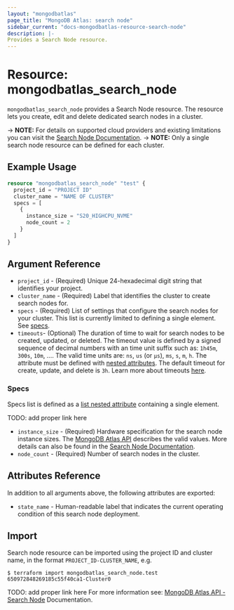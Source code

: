 ```yaml
---
layout: "mongodbatlas"
page_title: "MongoDB Atlas: search node"
sidebar_current: "docs-mongodbatlas-resource-search-node"
description: |-
Provides a Search Node resource.
---
```


# Resource: mongodbatlas_search_node

`mongodbatlas_search_node` provides a Search Node resource. The resource lets you create, edit and delete dedicated search nodes in a cluster.

-> **NOTE:** For details on supported cloud providers and existing limitations you can visit the [Search Node Documentation](https://www.mongodb.com/docs/atlas/cluster-config/multi-cloud-distribution/#search-nodes-for-workload-isolation).
-> **NOTE:** Only a single search node resource can be defined for each cluster.


## Example Usage

```terraform
resource "mongodbatlas_search_node" "test" {
  project_id = "PROJECT ID"
  cluster_name = "NAME OF CLUSTER"
  specs = [
    {
      instance_size = "S20_HIGHCPU_NVME"
      node_count = 2
    }
  ]
}
```

## Argument Reference

* `project_id` - (Required) Unique 24-hexadecimal digit string that identifies your project.
* `cluster_name` - (Required) Label that identifies the cluster to create search nodes for.
* `specs` - (Required) List of settings that configure the search nodes for your cluster. This list is currently limited to defining a single element. See [specs](#specs).
* `timeouts`- (Optional) The duration of time to wait for search nodes to be created, updated, or deleted. The timeout value is defined by a signed sequence of decimal numbers with an time unit suffix such as: `1h45m`, `300s`, `10m`, .... The valid time units are:  `ns`, `us` (or `µs`), `ms`, `s`, `m`, `h`. The attribute must be defined with [nested attributes](https://developer.hashicorp.com/terraform/plugin/framework/resources/timeouts#attribute). The default timeout for create, update, and delete is `3h`. Learn more about timeouts [here](https://developer.hashicorp.com/terraform/plugin/framework/resources/timeouts).

### Specs

Specs list is defined as a [list nested attribute](https://developer.hashicorp.com/terraform/plugin/framework/handling-data/attributes/list-nested) containing a single element.

TODO: add proper link here
* `instance_size` - (Required) Hardware specification for the search node instance sizes. The [MongoDB Atlas API](https://docs.atlas.mongodb.com/reference/api/) describes the valid values. More details can also be found in the [Search Node Documentation](https://www.mongodb.com/docs/atlas/cluster-config/multi-cloud-distribution/#search-tier).
* `node_count` - (Required) Number of search nodes in the cluster.

## Attributes Reference

In addition to all arguments above, the following attributes are exported:

* `state_name` - Human-readable label that indicates the current operating condition of this search node deployment.

## Import

Search node resource can be imported using the project ID and cluster name, in the format `PROJECT_ID-CLUSTER_NAME`, e.g.

```
$ terraform import mongodbatlas_search_node.test 650972848269185c55f40ca1-Cluster0
```
TODO: add proper link here
For more information see: [MongoDB Atlas API - Search Node](https://docs.atlas.mongodb.com/reference/api/) Documentation.
